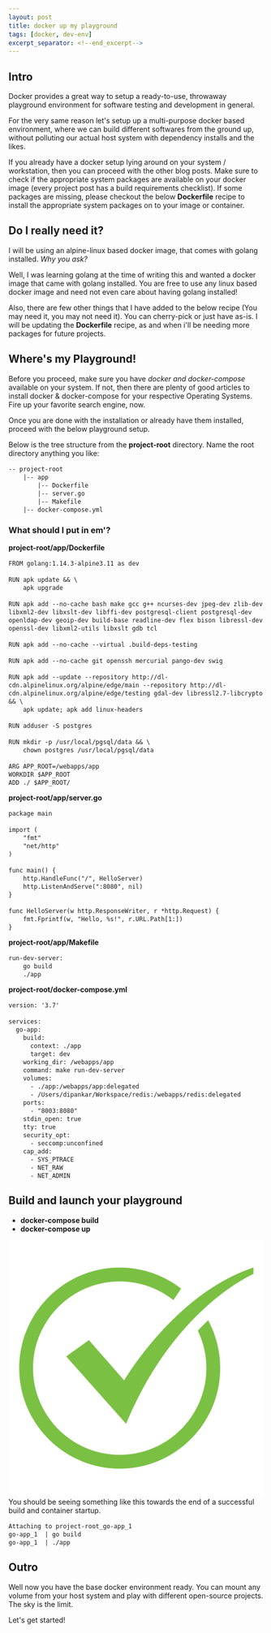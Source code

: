 ```yaml
---
layout: post
title: docker up my playground
tags: [docker, dev-env]
excerpt_separator: <!--end_excerpt-->
---
```


## Intro

Docker provides a great way to setup a ready-to-use, throwaway playground environment for software testing and development in general.

For the very same reason let's setup up a multi-purpose docker based environment, where we can build different <!--end_excerpt-->softwares from the ground up, without polluting our actual host system with dependency installs and the likes.

If you already have a docker setup lying around on your system / workstation, then you can proceed with the other blog posts. Make sure to check if the appropriate system packages are available on your docker image (every project post has a build requirements checklist). If some packages are missing, please checkout the below **Dockerfile** recipe to install the appropriate system packages on to your image or container.

## Do I really need it?

I will be using an alpine-linux based docker image, that comes with golang installed. *Why you ask?*

Well, I was learning golang at the time of writing this and wanted a docker image that came with golang installed. You are free to use any linux based docker image and need not even care about having golang installed!

Also, there are few other things that I have added to the below recipe (You may need it, you may not need it). You can cherry-pick or just have as-is. I will be updating the **Dockerfile** recipe, as and when i'll be needing more packages for future projects.

## Where's my Playground!

Before you proceed, make sure you have *docker and docker-compose* available on your system.
If not, then there are plenty of good articles to install docker & docker-compose for your respective Operating Systems. Fire up your favorite search engine, now.

Once you are done with the installation or already have them installed, proceed with the below playground setup.

Below is the tree structure from the **project-root** directory. Name the root directory anything you like:

```
-- project-root
	|-- app
		|-- Dockerfile
		|-- server.go
		|-- Makefile
	|-- docker-compose.yml
```

### What should I put in em'?

**project-root/app/Dockerfile**
```
FROM golang:1.14.3-alpine3.11 as dev

RUN apk update && \
    apk upgrade

RUN apk add --no-cache bash make gcc g++ ncurses-dev jpeg-dev zlib-dev libxml2-dev libxslt-dev libffi-dev postgresql-client postgresql-dev openldap-dev geoip-dev build-base readline-dev flex bison libressl-dev openssl-dev libxml2-utils libxslt gdb tcl

RUN apk add --no-cache --virtual .build-deps-testing

RUN apk add --no-cache git openssh mercurial pango-dev swig

RUN apk add --update --repository http://dl-cdn.alpinelinux.org/alpine/edge/main --repository http://dl-cdn.alpinelinux.org/alpine/edge/testing gdal-dev libressl2.7-libcrypto && \
    apk update; apk add linux-headers

RUN adduser -S postgres

RUN mkdir -p /usr/local/pgsql/data && \
	chown postgres /usr/local/pgsql/data

ARG APP_ROOT=/webapps/app
WORKDIR $APP_ROOT
ADD ./ $APP_ROOT/
```

**project-root/app/server.go**
```
package main

import (
    "fmt"
    "net/http"
)

func main() {
    http.HandleFunc("/", HelloServer)
    http.ListenAndServe(":8080", nil)
}

func HelloServer(w http.ResponseWriter, r *http.Request) {
    fmt.Fprintf(w, "Hello, %s!", r.URL.Path[1:])
}
```

**project-root/app/Makefile**
```
run-dev-server:
	go build
	./app
```

**project-root/docker-compose.yml**
```
version: '3.7'

services:
  go-app:
    build:
      context: ./app
      target: dev
    working_dir: /webapps/app
    command: make run-dev-server
    volumes:
      - ./app:/webapps/app:delegated
      - /Users/dipankar/Workspace/redis:/webapps/redis:delegated
    ports:
      - "8003:8080"
    stdin_open: true
    tty: true
    security_opt:
      - seccomp:unconfined
    cap_add:
      - SYS_PTRACE
      - NET_RAW
      - NET_ADMIN
```

## Build and launch your playground

* **docker-compose build**
* **docker-compose up**

![Successful Build](/images/green-check.png) You should be seeing something like this towards the end of a successful build and container startup.

```
Attaching to project-root_go-app_1
go-app_1  | go build
go-app_1  | ./app
```

## Outro

Well now you have the base docker environment ready. You can mount any volume from your host system and play with different open-source projects. The sky is the limit.

Let's get started!
